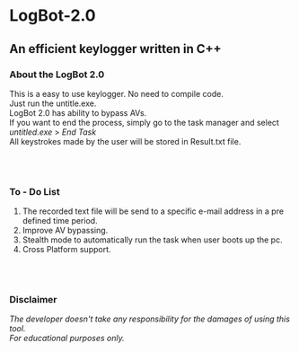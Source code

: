 # LogBot-2.0 <br>

## An efficient keylogger written in C++<br>



### About the LogBot 2.0<br>
This is a easy to use keylogger. No need to compile code.<br>
Just run the untitle.exe.<br>
LogBot 2.0 has ability to bypass AVs.<br>
If you want to end the process, simply go to the task manager and select *untitled.exe* > *End Task*<br>
All keystrokes made by the user will be stored in Result.txt file.<br><br>

<br>

### To - Do List <br>
1. The recorded text file will be send to a specific e-mail address in a pre defined time period.<br>
2. Improve AV bypassing.<br>
3. Stealth mode to automatically run the task when user boots up the pc.<br>
4. Cross Platform support.<br>
<br>

<br>

### Disclaimer <br>
*The developer doesn't take any responsibility for the damages of using this tool.*<br>
*For educational purposes only.*<br>


